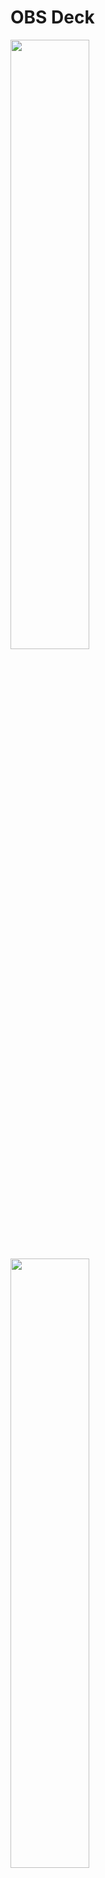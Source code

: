 # OBS Deck

<img src="assets/screenshots/now_in_theaters.png" width="50%" /> <img src="assets/screenshots/showtimes.png" width="50%" />






















## What is inKino?

[![Build Status](https://travis-ci.org/roughike/inKino.svg?branch=development)](https://travis-ci.org/roughike/inKino)

inKino is a _multiplatform_ Dart app for browsing movies and showtimes for Finnkino cinemas. 

InKino showcases Redux, has an extensive set of automated tests and **40% code sharing between Flutter and web**.
The Android & iOS apps are made with a single [Flutter](http://flutter.io) codebase. The progressive web app is made with [AngularDart](https://webdev.dartlang.org/angular). 
This project is generally something that I believe is a good example of a multiplatform Dart project.

I plan on doing a full article series on multiplatform Dart stuff, so you might want to [check out my blog](https://iirokrankka.com) and subscribe to it.

<div>
<a href='https://play.google.com/store/apps/details?id=com.roughike.inkino'><img alt='Get it on Google Play' src='assets/screenshots/google_play.png' height='48px'/></a>
<a href='https://itunes.apple.com/us/app/inkino/id1367181450'><img alt='Get it on the App Store' src='assets/screenshots/app_store.png' height='48px'/></a>
<a href='https://inkino.app'><img alt='Get it on the App Store' src='assets/screenshots/launch_pwa.png' height='48px'/></a>
</div>

## Folder structure

There's three different folders. Each of them is a Dart project.

* **core**: contains the pure Dart business logic, such API communication, Redux, XML parsing, sanitization, i18n, models and utilities. 
It also has a great test coverage.
* **mobile**: this is the Flutter project. It imports **core**, and it's a 100% shared codebase for the native Android & iOS apps that go on app stores.
* **web**: the AngularDart progressive web app. Also imports **core**, and it's the thing that is live at https://inkino.app.

To work on these projects, open each one of them in an editor of your choice. 

For example, if you want to do a new feature and you do it for the Flutter project first, you'd open both **core** and **mobile** in separate editor windows.
To clarify, you'd do `File -> Open...` for core and then `File -> Open...` again for mobile.

## Development environment setup

* [Install Dart for the web](https://webdev.dartlang.org/tools/sdk#install). The customized Dart version Flutter ships with is not suitable for web development.
* Install [webdev](https://webdev.dartlang.org/tools/webdev) by running `pub global activate webdev`. This requires that you ran your Dart installation properly and Dart is part of your PATH.
* Install an IDE. You can't go wrong with [WebStorm](https://webdev.dartlang.org/tools/webstorm). If that doesn't tickle your fancy, [there are other options too](https://www.dartlang.org/tools#ides).
* Install the Dart plugin for your IDE.

Finally, if you haven't already, [install Flutter](https://flutter.io/docs/get-started/install).
And the Flutter plugin for your IDE. 
At the time of being, inKino is built with **Flutter 1.0**.

If you don't like IDEs, [you can apparently use Emacs or Vim too](https://news.ycombinator.com/item?id=16822780).

## Building the project

### Renaming the TMDB configuration file

You don't need a TMDB API key, but the actor images won't load without it.

If you try to build the project straight away, you'll get an error complaining that a tmdb_config.dart file is missing.
To resolve that, run this on your terminal in the project root:

```bash
cd core/lib/src && mv tmdb_config.dart.sample tmdb_config.dart && cd ../../..
```

**OR**

If you don't trust in random bash scripts copied from the Internet, you can just rename the `tmdb_config.dart.sample` to `tmdb_config.dart` manually.

### Building from source

First, ensure that you followed the "Development environment setup" section above.

* To run the **web project**, first run `pub get` initially, and then `webdev serve` in the root of the web project.
* To run the **Flutter project**, open it in your editor and click the play button, or run `flutter run` on your terminal.

## Contributing

Contributions are welcome! 
However, if it's going to be a major change, please create an issue first. 
Before starting to work on something, please comment on a specific issue and say you'd like to work on it.

## Thanks

Special thanks to [Olli Haataja](https://www.linkedin.com/in/olli-haataja-46b96b120/) for the design. 

Additional thanks for the initial release go to [Thibaud Colas](https://twitter.com/thibaud_colas), [Brian Egan](https://twitter.com/brianegan), [Alessandro Aime](https://twitter.com/aimealessandro) and [Juho Rautioaho](https://github.com/Jraut) for giving their extra pair of eyes for reviewing the source code.